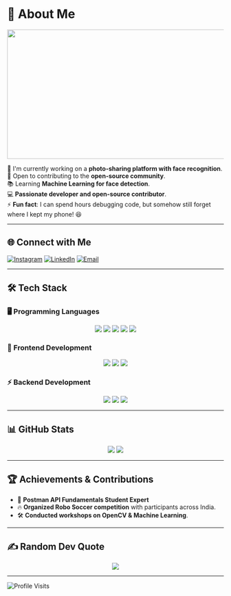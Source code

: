 # 🚀 About Me

<p align="center">
  <img src="https://media.giphy.com/media/qgQUggAC3Pfv687qPC/giphy.gif" width="600" height="300" />
</p>

🚀 I'm currently working on a **photo-sharing platform with face recognition**.<br>
🤝 Open to contributing to the **open-source community**.<br>
📚 Learning **Machine Learning for face detection**.<br>
💻 **Passionate developer and open-source contributor**.<br>
⚡ **Fun fact**: I can spend hours debugging code, but somehow still forget where I kept my phone! 😆

---

## 🌐 Connect with Me

[![Instagram](https://img.shields.io/badge/Instagram-%23E4405F.svg?logo=Instagram&logoColor=white)](https://instagram.com/harsh_hirawat) 
[![LinkedIn](https://img.shields.io/badge/LinkedIn-%230077B5.svg?logo=linkedin&logoColor=white)](https://linkedin.com/in/harsh-hirawat-b657061b7) 
[![Email](https://img.shields.io/badge/Email-D14836?logo=gmail&logoColor=white)](mailto:harsh@greenhacker.tech)

---

## 🛠️ Tech Stack

### 🖥️ Programming Languages
<p align="center">
  <img src="https://img.shields.io/badge/C++-00599C?style=for-the-badge&logo=c%2B%2B&logoColor=white"/>
  <img src="https://img.shields.io/badge/Python-3670A0?style=for-the-badge&logo=python&logoColor=ffdd54"/>
  <img src="https://img.shields.io/badge/JavaScript-F7DF1E?style=for-the-badge&logo=javascript&logoColor=black"/>
  <img src="https://img.shields.io/badge/TypeScript-007ACC?style=for-the-badge&logo=typescript&logoColor=white"/>
  <img src="https://img.shields.io/badge/Rust-000000?style=for-the-badge&logo=rust&logoColor=white"/>
</p>

### 🎨 Frontend Development
<p align="center">
  <img src="https://img.shields.io/badge/React-20232a?style=for-the-badge&logo=react&logoColor=61DAFB"/>
  <img src="https://img.shields.io/badge/Next.js-000000?style=for-the-badge&logo=next.js&logoColor=white"/>
  <img src="https://img.shields.io/badge/TailwindCSS-38B2AC?style=for-the-badge&logo=tailwind-css&logoColor=white"/>
</p>

### ⚡ Backend Development
<p align="center">
  <img src="https://img.shields.io/badge/Node.js-6DA55F?style=for-the-badge&logo=node.js&logoColor=white"/>
  <img src="https://img.shields.io/badge/Express.js-404d59?style=for-the-badge&logo=express&logoColor=61DAFB"/>
  <img src="https://img.shields.io/badge/Django-092E20?style=for-the-badge&logo=django&logoColor=white"/>
</p>

---

## 📊 GitHub Stats
<p align="center">
  <img src="https://github-readme-stats.vercel.app/api?username=GreenHacker420&theme=radical&hide_border=false&include_all_commits=true&count_private=true"/>
  <img src="https://github-readme-streak-stats.herokuapp.com/?user=GreenHacker420&theme=radical&hide_border=false"/>
</p>

---

## 🏆 Achievements & Contributions
- 🎯 **Postman API Fundamentals Student Expert**
- 🔥 **Organized Robo Soccer competition** with participants across India.
- 🛠️ **Conducted workshops on OpenCV & Machine Learning**.

---

## ✍️ Random Dev Quote
<p align="center">
  <img src="https://quotes-github-readme.vercel.app/api?type=horizontal&theme=radical"/>
</p>

---

![Profile Visits](https://visitcount.itsvg.in/api?id=GreenHacker420&icon=0&color=0)

<!-- Created with ❤️ by Harsh Hirawat -->
